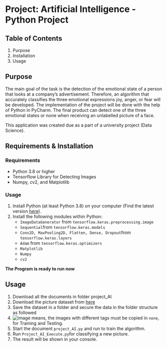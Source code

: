 # Project: Artificial Intelligence - Python Project 

## Table of Contents
1. Purpose
2. Installation
3. Usage

## Purpose
The main goal of the task is the detection of the emotional state of a person that looks at a company’s
advertisement. Therefore, an algorithm that accurately classifies the three emotional expressions
joy, anger, or fear will be developed. The implementation of the project will be done with the help of
Python in PyCharm. The final product can detect one of the three emotional states or none when
receiving an unlabelled picture of a face.

This application was created due as a part of a university project (Data Science).

## Requirements & Installation

### Requirements
- Python 3.8 or higher
- Tensorflow Library for Detecting Images
- Numpy, cv2, and Matplotlib

### Usage
1. Install Python (at least Python 3.8) on your computer
(Find the latest version [here](https://www.python.org/downloads/)).
2. Install the following modules within Python:  
   - ```ImageDataGenerator``` from ```tensorflow.keras.preprocessing.image```  
   - ```Sequential```from ```tensorflow.keras.models```  
   - ```Conv2D, MaxPooling2D, Flatten, Dense, Dropout```from ```tensorflow.keras.layers```  
   - ```Adam``` from ```tensorflow.keras.optimizers```  
   - ```Matplotlib```  
   - ```Numpy```  
   - ```cv2```  

**The Program is ready to run now**

## Usage

1. Download all the documents in folder project_AI
2. Download the picture dataset from [here](https://www.kaggle.com/datasets/msambare/fer2013)
3. Save the dataset in a folder and secure the data in the folder structure as followed
4. ![image](https://github.com/user-attachments/assets/3b11c283-be2d-4b22-ab76-04717c1a4f63) means, the images with different tags must be copied in ```none```, for Training and Testing.
5. Start the document ```project_AI.py``` and run to train the algorithm.
7. Run ```Project_AI_Execute.py```for classifying a new picture.
8. The result will be shown in your console.
